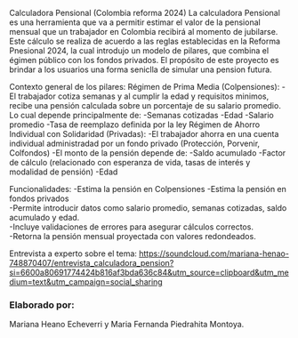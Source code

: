 Calculadora Pensional (Colombia reforma 2024)
La calculadora Pensional es una herramienta que va a permitir estimar el valor de la pensional mensual que un trabajador en Colombia recibirá al momento de jubilarse.
Este cálculo se realiza de acuerdo a las reglas establecidas en la Reforma Pnesional 2024, la cual introdujo un modelo de pilares, que combina el égimen público con los fondos privados.
El propósito de este proyecto es brindar a los usuarios una forma seniclla de simular una pension futura.

Contexto general de los pilares:
Régimen de Prima Media (Colpensiones):
-El trabajador cotiza semanas y al cumplir la edad y requisitos minimos, recibe una pensión calculada sobre un porcentaje de su salario promedio. Lo cual depende principalmente de:
-Semanas cotizadas 
-Edad
-Salario promedio 
-Tasa de reemplazo definida por la ley
Régimen de Ahorro Individual con Solidaridad (Privadas):
-El trabajador ahorra en una cuenta individual administradad por un fondo privado (Protección, Porvenir, Colfondos)
-El monto de la pensión depende de:
 -Saldo acumulado
 -Factor de cálculo (relacionado con esperanza de vida, tasas de interés y modalidad de pensión)
 -Edad

Funcionalidades:
-Estima la pensión en Colpensiones 
-Estima la pensión en fondos privados  
-Permite introducir datos como salario promedio, semanas cotizadas, saldo acumulado y edad.  
-Incluye validaciones de errores para asegurar cálculos correctos.  
-Retorna la pensión mensual proyectada con valores redondeados. 

Entrevista a experto sobre el tema: https://soundcloud.com/mariana-henao-748870407/entrevista_calculadora_pension?si=6600a80691774424b816af3bda636c84&utm_source=clipboard&utm_medium=text&utm_campaign=social_sharing



### Elaborado por: 
Mariana Heano Echeverri y Maria Fernanda Piedrahita Montoya.
